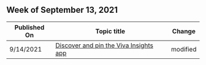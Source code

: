 <!-- This file is generated automatically each week. Changes made to this file will be overwritten.-->



## Week of September 13, 2021


| Published On |Topic title | Change |
|------|------------|--------|
| 9/14/2021 | [Discover and pin the Viva Insights app](/insights/viva-teams-app-install) | modified |
